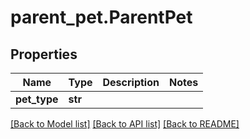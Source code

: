 # parent_pet.ParentPet

## Properties
Name | Type | Description | Notes
------------ | ------------- | ------------- | -------------
**pet_type** | **str** |  | 

[[Back to Model list]](../README.md#documentation-for-models) [[Back to API list]](../README.md#documentation-for-api-endpoints) [[Back to README]](../README.md)


